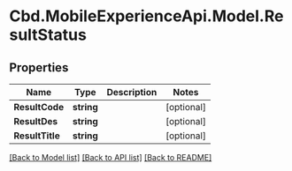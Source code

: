 # Cbd.MobileExperienceApi.Model.ResultStatus

## Properties

Name | Type | Description | Notes
------------ | ------------- | ------------- | -------------
**ResultCode** | **string** |  | [optional] 
**ResultDes** | **string** |  | [optional] 
**ResultTitle** | **string** |  | [optional] 

[[Back to Model list]](../README.md#documentation-for-models) [[Back to API list]](../README.md#documentation-for-api-endpoints) [[Back to README]](../README.md)

